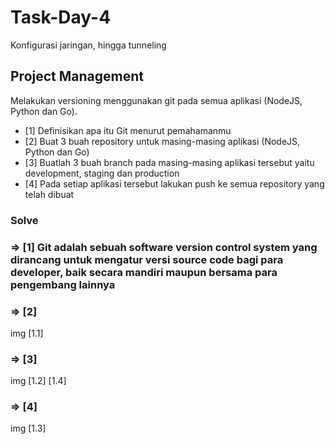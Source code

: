 # Task-Day-4
Konfigurasi jaringan, hingga tunneling

## Project Management

Melakukan versioning menggunakan git pada semua aplikasi (NodeJS, Python dan Go).

- [1] Definisikan apa itu Git menurut pemahamanmu
- [2] Buat 3 buah repository untuk masing-masing aplikasi (NodeJS, Python dan Go)
- [3] Buatlah 3 buah branch pada masing-masing aplikasi tersebut yaitu development, staging dan production
- [4] Pada setiap aplikasi tersebut lakukan push ke semua repository yang telah dibuat

###  Solve ###


### => [1] Git adalah sebuah software version control system yang dirancang untuk mengatur versi source code bagi para developer, baik secara mandiri maupun bersama para pengembang lainnya

### => [2]

img [1.1]

### => [3]

img [1.2] [1.4]


### => [4]

img [1.3]
